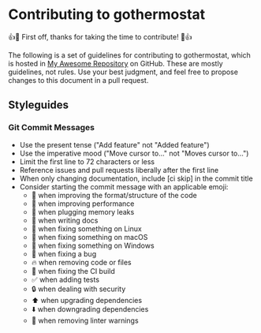 # Contributing to gothermostat

:+1::tada: First off, thanks for taking the time to contribute! :tada::+1:

The following is a set of guidelines for contributing to gothermostat, which is hosted in [My Awesome Repository](https://github.com/marcofranssen) on GitHub. These are mostly guidelines, not rules. Use your best judgment, and feel free to propose changes to this document in a pull request.

## Styleguides

### Git Commit Messages

- Use the present tense ("Add feature" not "Added feature")
- Use the imperative mood ("Move cursor to..." not "Moves cursor to...")
- Limit the first line to 72 characters or less
- Reference issues and pull requests liberally after the first line
- When only changing documentation, include [ci skip] in the commit title
- Consider starting the commit message with an applicable emoji:
  - :art: when improving the format/structure of the code
  - :racehorse: when improving performance
  - :non-potable_water: when plugging memory leaks
  - :memo: when writing docs
  - :penguin: when fixing something on Linux
  - :apple: when fixing something on macOS
  - :checkered_flag: when fixing something on Windows
  - :bug: when fixing a bug
  - :fire: when removing code or files
  - :green_heart: when fixing the CI build
  - :white_check_mark: when adding tests
  - :lock: when dealing with security
  - :arrow_up: when upgrading dependencies
  - :arrow_down: when downgrading dependencies
  - :shirt: when removing linter warnings
